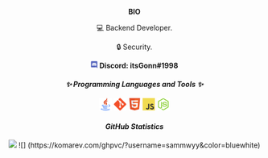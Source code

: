   <p align="center"><b>BIO</b></p>
  <p align="center">💻 Backend Developer.</p>
  <p align="center">🔒 Security.</p>
   
   <p align="center"><img width="14px" src="https://github.com/itsGonn/itsGonn/blob/main/assets/discord.svg"><b> Discord: itsGonn#1998</b></p>

   <div align="center">
  <h4> <i>✨ Programming Languages and Tools ✨</h4></i>
     <code><img width="25px" src="https://github.com/itsGonn/itsGonn/blob/main/assets/java.png"></code>
      <code><img width="25px" src="https://github.com/itsGonn/itsGonn/blob/main/assets/git.svg"></code>
     <code><img width="25px" src="https://github.com/itsGonn/itsGonn/blob/main/assets/html.svg"></code>
     <code><img width="25px" src="https://github.com/itsGonn/itsGonn/blob/main/assets/javascript.svg"></code>
     <code><img width="25px" src="https://github.com/itsGonn/itsGonn/blob/main/assets/nodejs.svg"></code>

  <h4> <i> GitHub Statistics</i></h4>
  <img src="https://github-readme-stats.vercel.app/api?username=itsGonn&show_icons=true&hide_border=true&theme=dark">
  ![] (https://komarev.com/ghpvc/?username=sammwyy&color=bluewhite)
  </div>

<!--
**itsGonn/itsGonn** is a ✨ _special_ ✨ repository because its `README.md` (this file) appears on your GitHub profile.

Here are some ideas to get you started:

- 🔭 I’m currently working on ...
- 🌱 I’m currently learning ...
- 👯 I’m looking to collaborate on ...
- 🤔 I’m looking for help with ...
- 💬 Ask me about ...
- 📫 How to reach me: ...
- 😄 Pronouns: ...
- ⚡ Fun fact: ...
-->
